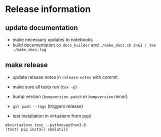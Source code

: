 # Release information

## update documentation
* make necessary updates to notebooks
* build documentation `cd docs_builder` and `./make_docs.sh 2>&1 | tee ./make_docs.log`

## make release
* update release notes in `release-notes` with commit
* make sure all tests run (`tox -p`)
* bump version (`bumpversion patch` or `bumpversion` minor)
* `git push --tags` (triggers release)

* test installation in virtualenv from pypi
```
mkvirtualenv test --python=python3.8
(test) pip install sbmlutils
```


